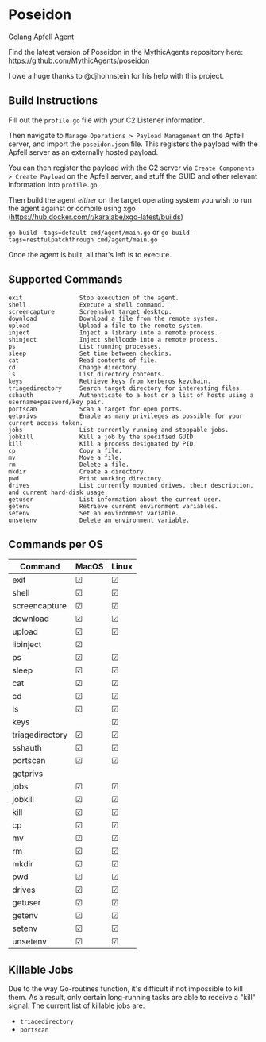 # Poseidon
Golang Apfell Agent

Find the latest version of Poseidon in the MythicAgents repository here: https://github.com/MythicAgents/poseidon

I owe a huge thanks to @djhohnstein for his help with this project.
## Build Instructions

Fill out the `profile.go` file with your C2 Listener information.

Then navigate to `Manage Operations > Payload Management` on the Apfell server, and import the `poseidon.json` file. This registers the payload with the Apfell server as an externally hosted payload.

You can then register the payload with the C2 server via `Create Components > Create Payload` on the Apfell server, and stuff the GUID and other relevant information into `profile.go`

Then build the agent _either_ on the target operating system you wish to run the agent against or compile using xgo (https://hub.docker.com/r/karalabe/xgo-latest/builds)

`go build -tags=default cmd/agent/main.go`
or
`go build -tags=restfulpatchthrough cmd/agent/main.go`

Once the agent is built, all that's left is to execute.

## Supported Commands
```
exit                Stop execution of the agent.
shell               Execute a shell command.
screencapture       Screenshot target desktop.
download            Download a file from the remote system.
upload              Upload a file to the remote system.
inject              Inject a library into a remote process.
shinject            Inject shellcode into a remote process.
ps                  List running processes.
sleep               Set time between checkins.
cat                 Read contents of file.
cd                  Change directory.
ls                  List directory contents.
keys                Retrieve keys from kerberos keychain.
triagedirectory     Search target directory for interesting files.
sshauth             Authenticate to a host or a list of hosts using a username+password/key pair.
portscan            Scan a target for open ports.
getprivs            Enable as many privileges as possible for your current access token.
jobs                List currently running and stoppable jobs.
jobkill             Kill a job by the specified GUID.
kill                Kill a process designated by PID.
cp                  Copy a file.
mv                  Move a file.
rm                  Delete a file.
mkdir               Create a directory.
pwd                 Print working directory.
drives              List currently mounted drives, their description, and current hard-disk usage.
getuser             List information about the current user.
getenv              Retrieve current environment variables.
setenv              Set an environment variable.
unsetenv            Delete an environment variable.
```

## Commands per OS

| Command | MacOS | Linux |
| ------- | ----- | ----- |
| exit | &#9745; | &#9745; |
| shell | &#9745; | &#9745; |
| screencapture | &#9745; | &#9745; |
| download | &#9745; | &#9745; |
| upload | &#9745; | &#9745; |
| libinject | &#9745; | |
| ps | &#9745; | &#9745; |
| sleep | &#9745; | &#9745; |
| cat | &#9745; | &#9745; |
| cd | &#9745; | &#9745; |
| ls | &#9745; | &#9745; |
| keys |  | &#9745; | &#9745; |
| triagedirectory | &#9745; | &#9745; |
| sshauth | &#9745; | &#9745; |
| portscan | &#9745; | &#9745; |
| getprivs | |  |
| jobs | &#9745; | &#9745; |
| jobkill | &#9745; | &#9745; |
| kill |  &#9745; | &#9745; |
| cp | &#9745; | &#9745; |
| mv | &#9745; | &#9745; |
| rm | &#9745; | &#9745; |
| mkdir | &#9745; | &#9745; |
| pwd | &#9745; | &#9745; |
| drives | &#9745; | &#9745; |
| getuser | &#9745; | &#9745; |
| getenv | &#9745; | &#9745; |
| setenv | &#9745; | &#9745; |
| unsetenv | &#9745; | &#9745; |

## Killable Jobs

Due to the way Go-routines function, it's difficult if not impossible to kill them. As a result, only certain long-running tasks are able to receive a "kill" signal. The current list of killable jobs are:
- `triagedirectory`
- `portscan`
